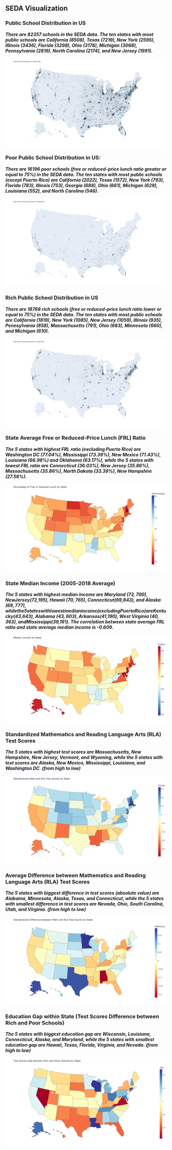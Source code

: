 ## SEDA Visualization

### Public School Distribution in US
***There are 82357 schools in the SEDA data. The ten states with most public schools are California (8508), Texas (7219), New York (2595), Illinois (3436), Florida (3298), Ohio (3178), Michigan (3068), Pennsylvania (2819), North Carolina (2174), and New Jersey (1991).***

![](figures/dis.png)

### Poor Public School Distribution in US: 
***There are 16196 poor schools (free or reduced-price lunch ratio greater or equal to 75%) in the SEDA data. The ten states with most public schools (except Puerto Rico) are California (2022), Texas (1572), New York (793), Florida (783), Illinois (753), Georgia (688), Ohio (661), Michigan (629), Louisiana (552), and North Carolina (546).***

![](figures/poor.png)

### Rich Public School Distribution in US
***There are 18768 rich schools (free or reduced-price lunch ratio lower or equal to 75%) in the SEDA data. The ten states with most public schools are California (1819), New York (1085), New Jersey (1059), Illinois (935), Pennsylvania (858), Massachusetts (791), Ohio (683), Minnesota (660), and Michigan (610).***

![](figures/rich.png)

### State Average Free or Reduced-Price Lunch (FRL) Ratio
***The 5 states with highest FRL ratio (excluding Puerto Rico) are Washington DC (77.04%), Mississippi (73.39%), New Mexico (71.43%), Louisiana (66.98%) and Oklahoma (63.17%), while the 5 states with lowest FRL ratio are Connecticut (36.03%), New Jersey (35.86%), Massachusetts (35.86%), North Dakota (33.39%), New Hampshire (27.56%).***

![](figures/frl.png)

### State Median Income (2005-2018 Average)
***The 5 states with highest median income are Maryland ($73,700), New Jersey ($72,195), Hawaii ($70,765), Connecticut ($69,843), and Alaska ($69,777), while the 5 states with lowest median income (excluding Puerto Rico) are Kentucky ($43,643), Alabama ($43,603), Arkansas ($41,190), West Virginia ($40,363), and Mississippi ($39,191). The correlation between state average FRL ratio and state average median income is -0.609.***

![](figures/inc.png)

###  Standardized Mathematics and Reading Language Arts (RLA) Test Scores
***The 5 states with highest test scores are Massachusetts, New Hampshire, New Jersey, Vermont, and Wyoming, while the 5 states with test scores are Alaska, New Mexico, Mississippi, Louisiana, and Washington DC. (from high to low)***

![](figures/scores.png)

### Average Difference between Mathematics and Reading Language Arts (RLA) Test Scores
***The 5 states with biggest difference in test scores (absolute value) are Alabama, Minnesota, Alaska, Texas, and Connecticut, while the 5 states with smallest difference in test scores are Nevada, Ohio, South Carolina, Utah, and Virginia. (from high to low)***

![](figures/dif.png)


### Education Gap within State (Test Scores Difference between Rich and Poor Schools)
***The 5 states with biggest education gap are Wisconsin, Louisiana, Connecticut, Alaska, and Maryland, while the 5 states with smallest education gap are Hawaii, Texas, Florida, Virginia, and Nevada. (from high to low)***

![](figures/gap.png)
